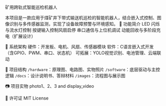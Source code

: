 矿用跨轨式智能巡检机器人

本项目是一款应用于煤矿井下带式输送机巡检的智能机器人，结合嵌入式控制、图像识别与多传感器监测，实现了设备故障预警与环境感知。
🌟 功能简介
LED 闪烁与流水灯控制
按键输入控制风扇启停
串口通信与上位机调试
 动能回收与多阶段充电（扩展设计）

 🧱 系统架构
硬件：开发板、电机、风扇、传感器模块
软件：C语言嵌入式开发（含GPIO、PWM、串口、状态机）
可拓展：YOLO视觉识别、电池管理、云端联动

📁 项目结构
 `/hardware`：原理图、电路图、实物照片
 `/software`：底层驱动与主控逻辑
 `/docs`：设计说明书、答辩材料
 `/images`：流程图与展示图

📷 项目实物
photo1、2、3 and display_video

📄 许可证
MIT License
